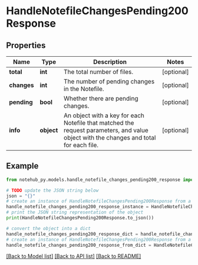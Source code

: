 # HandleNotefileChangesPending200Response

## Properties

| Name        | Type       | Description                                                                                                                            | Notes      |
| ----------- | ---------- | -------------------------------------------------------------------------------------------------------------------------------------- | ---------- |
| **total**   | **int**    | The total number of files.                                                                                                             | [optional] |
| **changes** | **int**    | The number of pending changes in the Notefile.                                                                                         | [optional] |
| **pending** | **bool**   | Whether there are pending changes.                                                                                                     | [optional] |
| **info**    | **object** | An object with a key for each Notefile that matched the request parameters, and value object with the changes and total for each file. | [optional] |

## Example

```python
from notehub_py.models.handle_notefile_changes_pending200_response import HandleNotefileChangesPending200Response

# TODO update the JSON string below
json = "{}"
# create an instance of HandleNotefileChangesPending200Response from a JSON string
handle_notefile_changes_pending200_response_instance = HandleNotefileChangesPending200Response.from_json(json)
# print the JSON string representation of the object
print(HandleNotefileChangesPending200Response.to_json())

# convert the object into a dict
handle_notefile_changes_pending200_response_dict = handle_notefile_changes_pending200_response_instance.to_dict()
# create an instance of HandleNotefileChangesPending200Response from a dict
handle_notefile_changes_pending200_response_from_dict = HandleNotefileChangesPending200Response.from_dict(handle_notefile_changes_pending200_response_dict)
```

[[Back to Model list]](../README.md#documentation-for-models) [[Back to API list]](../README.md#documentation-for-api-endpoints) [[Back to README]](../README.md)
